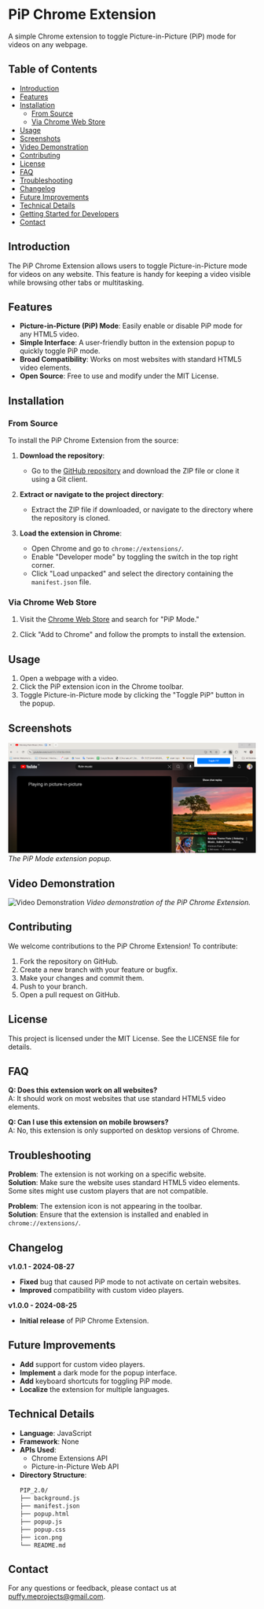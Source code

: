 # PiP Chrome Extension

A simple Chrome extension to toggle Picture-in-Picture (PiP) mode for videos on any webpage.

## Table of Contents

- [Introduction](#introduction)
- [Features](#features)
- [Installation](#installation)
  - [From Source](#from-source)
  - [Via Chrome Web Store](#via-chrome-web-store)
- [Usage](#usage)
- [Screenshots](#screenshots)
- [Video Demonstration](#video-demonstration)
- [Contributing](#contributing)
- [License](#license)
- [FAQ](#faq)
- [Troubleshooting](#troubleshooting)
- [Changelog](#changelog)
- [Future Improvements](#future-improvements)
- [Technical Details](#technical-details)
- [Getting Started for Developers](#getting-started-for-developers)
- [Contact](#contact)

## Introduction

The PiP Chrome Extension allows users to toggle Picture-in-Picture mode for videos on any website. This feature is handy for keeping a video visible while browsing other tabs or multitasking.

## Features

- **Picture-in-Picture (PiP) Mode**: Easily enable or disable PiP mode for any HTML5 video.
- **Simple Interface**: A user-friendly button in the extension popup to quickly toggle PiP mode.
- **Broad Compatibility**: Works on most websites with standard HTML5 video elements.
- **Open Source**: Free to use and modify under the MIT License.

## Installation

### From Source

To install the PiP Chrome Extension from the source:

1. **Download the repository**:
   - Go to the [GitHub repository](https://github.com/puffy-me/PIP_2.0) and download the ZIP file or clone it using a Git client.

2. **Extract or navigate to the project directory**:
   - Extract the ZIP file if downloaded, or navigate to the directory where the repository is cloned.

3. **Load the extension in Chrome**:
   - Open Chrome and go to `chrome://extensions/`.
   - Enable "Developer mode" by toggling the switch in the top right corner.
   - Click "Load unpacked" and select the directory containing the `manifest.json` file.

### Via Chrome Web Store

1. Visit the [Chrome Web Store](https://chrome.google.com/webstore) and search for "PiP Mode."

2. Click "Add to Chrome" and follow the prompts to install the extension.

## Usage

1. Open a webpage with a video.
2. Click the PiP extension icon in the Chrome toolbar.
3. Toggle Picture-in-Picture mode by clicking the "Toggle PiP" button in the popup.

## Screenshots

![Popup Interface](pipimage.png)
*The PiP Mode extension popup.*

## Video Demonstration

![Video Demonstration](https://youtu.be/RiQPCtlZtFU)
*Video demonstration of the PiP Chrome Extension.*

## Contributing

We welcome contributions to the PiP Chrome Extension! To contribute:

1. Fork the repository on GitHub.
2. Create a new branch with your feature or bugfix.
3. Make your changes and commit them.
4. Push to your branch.
5. Open a pull request on GitHub.

## License

This project is licensed under the MIT License. See the LICENSE file for details.

## FAQ

**Q: Does this extension work on all websites?**  
A: It should work on most websites that use standard HTML5 video elements.

**Q: Can I use this extension on mobile browsers?**  
A: No, this extension is only supported on desktop versions of Chrome.

## Troubleshooting

**Problem**: The extension is not working on a specific website.  
**Solution**: Make sure the website uses standard HTML5 video elements. Some sites might use custom players that are not compatible.

**Problem**: The extension icon is not appearing in the toolbar.  
**Solution**: Ensure that the extension is installed and enabled in `chrome://extensions/`.

## Changelog

**v1.0.1 - 2024-08-27**
- **Fixed** bug that caused PiP mode to not activate on certain websites.
- **Improved** compatibility with custom video players.

**v1.0.0 - 2024-08-25**
- **Initial release** of PiP Chrome Extension.

## Future Improvements

- **Add** support for custom video players.
- **Implement** a dark mode for the popup interface.
- **Add** keyboard shortcuts for toggling PiP mode.
- **Localize** the extension for multiple languages.

## Technical Details

- **Language**: JavaScript
- **Framework**: None
- **APIs Used**:
  - Chrome Extensions API
  - Picture-in-Picture Web API
- **Directory Structure**:
  ```plaintext
  PIP_2.0/
  ├── background.js
  ├── manifest.json
  ├── popup.html
  ├── popup.js
  ├── popup.css
  ├── icon.png
  └── README.md

## Contact

For any questions or feedback, please contact us at puffy.meprojects@gmail.com.
